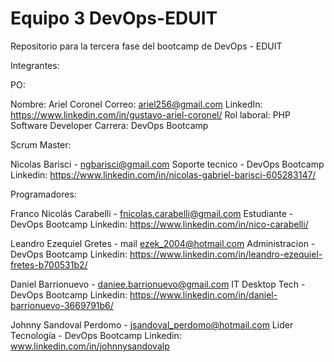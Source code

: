 # Equipo 3 DevOps-EDUIT
Repositorio para la tercera fase del bootcamp de DevOps - EDUIT

Integrantes:

PO:

Nombre: Ariel Coronel
Correo: ariel256@gmail.com
LinkedIn: https://www.linkedin.com/in/gustavo-ariel-coronel/
Rol laboral: PHP Software Developer
Carrera: DevOps Bootcamp

Scrum Master: 

Nicolas Barisci - ngbarisci@gmail.com
Soporte tecnico - DevOps Bootcamp
Linkedin: https://www.linkedin.com/in/nicolas-gabriel-barisci-605283147/

Programadores:

Franco Nicolás Carabelli - fnicolas.carabelli@gmail.com
Estudiante - DevOps Bootcamp
Linkedin: https://www.linkedin.com/in/nico-carabelli/

Leandro Ezequiel Gretes - mail ezek_2004@hotmail.com
Administracion - DevOps Bootcamp
Linkedin: https://www.linkedin.com/in/leandro-ezequiel-fretes-b700531b2/

Daniel Barrionuevo - daniee.barrionuevo@gmail.com
IT Desktop Tech - DevOps Bootcamp
Linkedin: https://www.linkedin.com/in/daniel-barrionuevo-3669791b6/

Johnny Sandoval Perdomo - jsandoval_perdomo@hotmail.com
Lider Tecnología - DevOps Bootcamp
Linkedin: www.linkedin.com/in/johnnysandovalp



